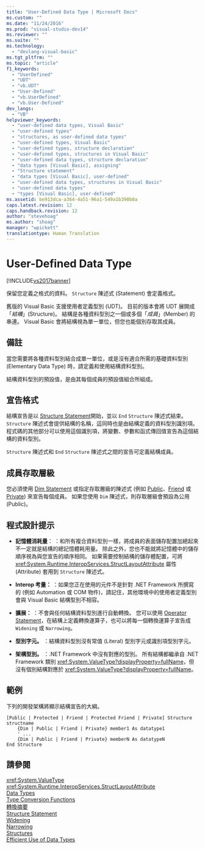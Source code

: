 ```yaml
---
title: "User-Defined Data Type | Microsoft Docs"
ms.custom: ""
ms.date: "11/24/2016"
ms.prod: "visual-studio-dev14"
ms.reviewer: ""
ms.suite: ""
ms.technology: 
  - "devlang-visual-basic"
ms.tgt_pltfrm: ""
ms.topic: "article"
f1_keywords: 
  - "UserDefined"
  - "UDT"
  - "vb.UDT"
  - "User-Defined"
  - "vb.UserDefined"
  - "vb.User-Defined"
dev_langs: 
  - "VB"
helpviewer_keywords: 
  - "user-defined data types, Visual Basic"
  - "user-defined types"
  - "structures, as user-defined data types"
  - "user-defined types, Visual Basic"
  - "user-defined types, structure declaration"
  - "user-defined types, structures in Visual Basic"
  - "user-defined data types, structure declaration"
  - "data types [Visual Basic], assigning"
  - "Structure statement"
  - "data types [Visual Basic], user-defined"
  - "user-defined data types, structures in Visual Basic"
  - "user-defined data types"
  - "types [Visual Basic], user-defined"
ms.assetid: be913dca-a364-4a51-96a1-549a1b390b0a
caps.latest.revision: 12
caps.handback.revision: 12
author: "stevehoag"
ms.author: "shoag"
manager: "wpickett"
translationtype: Human Translation
---
```

# User-Defined Data Type
[!INCLUDE[vs2017banner](../../../csharp/includes/vs2017banner.md)]

保留您定義之格式的資料。  `Structure` 陳述式 \(Statement\) 會定義格式。  
  
 舊版的 Visual Basic 支援使用者定義型別 \(UDT\)。  目前的版本會將 UDT 展開成「*結構*」\(Structure\)。  結構是各種資料型別之一個或多個「*成員*」\(Member\) 的串連。  Visual Basic 會將結構視為單一單位，但您也能個別存取其成員。  
  
## 備註  
 當您需要將各種資料型別結合成單一單位，或是沒有適合所需的基礎資料型別 \(Elementary Data Type\) 時，請定義和使用結構資料型別。  
  
 結構資料型別的預設值，是由其每個成員的預設值組合所組成。  
  
## 宣告格式  
 結構宣告是以 [Structure Statement](../../../visual-basic/language-reference/statements/structure-statement.md)開始，並以 `End` `Structure` 陳述式結束。  `Structure` 陳述式會提供結構的名稱，這同時也是由結構定義的資料型別識別項。  程式碼的其他部分可以使用這個識別項，將變數、參數和函式傳回值宣告為這個結構的資料型別。  
  
 `Structure` 陳述式和 `End` `Structure` 陳述式之間的宣告可定義結構成員。  
  
## 成員存取層級  
 您必須使用 [Dim Statement](../../../visual-basic/language-reference/statements/dim-statement.md) 或指定存取層級的陳述式 \(例如 [Public](../../../visual-basic/language-reference/modifiers/public.md)、[Friend](../../../visual-basic/language-reference/modifiers/friend.md) 或 [Private](../../../visual-basic/language-reference/modifiers/private.md)\) 來宣告每個成員。  如果您使用 `Dim` 陳述式，則存取層級會預設為公用 \(Public\)。  
  
## 程式設計提示  
  
-   **記憶體消耗量**： ：和所有複合資料型別一樣，將成員的表面儲存配置加總起來不一定就是結構的總記憶體耗用量。  除此之外，您也不能就將記憶體中的儲存順序視為與您宣告的順序相同。  如果需要控制結構的儲存體配置，可將 <xref:System.Runtime.InteropServices.StructLayoutAttribute> 屬性 \(Attribute\) 套用到 `Structure` 陳述式。  
  
-   **Interop 考量：** ：如果您正在使用的元件不是針對 .NET Framework 所撰寫的 \(例如 Automation 或 COM 物件\)，請記住，其他環境中的使用者定義型別會與 Visual Basic 結構型別不相容。  
  
-   **擴展：** ：不會與任何結構資料型別進行自動轉換。  您可以使用 [Operator Statement](../../../visual-basic/language-reference/statements/operator-statement.md)，在結構上定義轉換運算子，也可以將每一個轉換運算子宣告成 `Widening` 或 `Narrowing`。  
  
-   **型別字元。** ：結構資料型別沒有常值 \(Literal\) 型別字元或識別項型別字元。  
  
-   **架構型別。** ：.NET Framework 中沒有對應的型別。  所有結構都繼承自 .NET Framework 類別 <xref:System.ValueType?displayProperty=fullName>，但沒有個別結構對應於 <xref:System.ValueType?displayProperty=fullName>。  
  
## 範例  
 下列的開發架構將顯示結構宣告的大綱。  
  
```  
[Public | Protected | Friend | Protected Friend | Private] Structure structname  
    {Dim | Public | Friend | Private} member1 As datatype1  
    ' ...  
    {Dim | Public | Friend | Private} memberN As datatypeN  
End Structure  
```  
  
## 請參閱  
 <xref:System.ValueType>   
 <xref:System.Runtime.InteropServices.StructLayoutAttribute>   
 [Data Types](../../../visual-basic/language-reference/data-types/data-type-summary.md)   
 [Type Conversion Functions](../../../visual-basic/language-reference/functions/type-conversion-functions.md)   
 [轉換摘要](../../../visual-basic/language-reference/keywords/conversion-summary.md)   
 [Structure Statement](../../../visual-basic/language-reference/statements/structure-statement.md)   
 [Widening](../../../visual-basic/language-reference/modifiers/widening.md)   
 [Narrowing](../../../visual-basic/language-reference/modifiers/narrowing.md)   
 [Structures](../../../visual-basic/programming-guide/language-features/data-types/structures.md)   
 [Efficient Use of Data Types](../../../visual-basic/programming-guide/language-features/data-types/efficient-use-of-data-types.md)